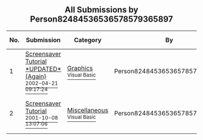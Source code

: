 ﻿<div align="center">

## All Submissions by Person82484536536578579365897

</div>

No.  | Submission | Category | By   | User Rating
---- | ---------- | -------- | ---- | -----------
1 | [Screensaver Tutorial \*UPDATED\* \(Again\)<br /><sup>2002-04-21 09:17:24</sup>](https://github.com/Planet-Source-Code/person82484536536578579365897-screensaver-tutorial-updated-again__1-33958) | [Graphics<br /><sup>Visual Basic</sup>](../ByCategory/graphics__1-46.md) | Person82484536536578579365897 | 5.0 (20 globes from 4 users)
2 | [Screensaver Tutorial<br /><sup>2001-10-08 13:07:06</sup>](https://github.com/Planet-Source-Code/person82484536536578579365897-screensaver-tutorial__1-27913) | [Miscellaneous<br /><sup>Visual Basic</sup>](../ByCategory/miscellaneous__1-1.md) | Person82484536536578579365897 | 4.5 (18 globes from 4 users)
